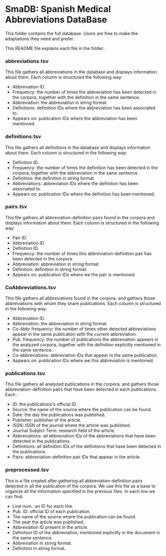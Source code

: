 # SmaDB: Spanish Medical Abbreviations DataBase

This folder contains the full database. Users are free to make the adaptations they need and prefer.

This README file explains each file in the folder:

### abbreviations.tsv

This file gathers all abbreviations in the database and displays information about them. Each column is structured the following way:
- Abbreviation ID.
- Frequency: the number of times the abbreviation has been detected in the corpora, together with the definition in the same sentence.
- Abbreviation: the abbreviation in string format.
- Definitions: definition IDs where the abbreviation has been associated to.
- Appears on: publication IDs where the abbreviation has been mentioned.

### definitions.tsv

This file gathers all definitions in the database and displays information about them. Each column is structured in the following way:
- Definition ID.
- Frequency: the number of times the definition has been detected in the corpora, together with the abbreviation in the same sentence.
- Definition: the definition in string format.
- Abbreviations: abbreviation IDs where the definition has been associated to.
- Appears on: publication IDs where the definition has been mentioned.

### pairs.tsv

This file gathers all abbreviation-definition pairs found in the corpora and displays information about them. Each column is structured in the following way:
- Pair ID.
- Abbreviation ID.
- Definition ID.
- Frequency: the number of times this abbreviation-definition pair has been detected in the corpora.
- Abbreviation: abbreviation in string format.
- Definition: definition in string format.
- Appears on: publication IDs where we the pair is mentioned.

### CoAbbreviations.tsv

This file gathers all abbreviations found in the corpora, and gathers those abbreviations with whom they share publications. Each column is structured in the following way:
- Abbreviation ID.
- Abbreviation: the abbreviation in string format.
- Co-Abbr frequency: the number of times other detected abbreviations appear in the same publication with the current abbreviation.
- Pub. frequency: the number of publications the abbreviation appears in the analyzed corpora, together with the definition explicitly mentioned in the same sentence.
- Co-abbreviations: abbreviation IDs that appear in the same publication.
- Appears on: publication IDs where we this abbreviation is mentioned.

### publications.tsv

This file gathers all analyzed publications in the corpora, and gathers those abbreviation-definition pairs that have been detected in each publications. Each :
- ID: the publications's official ID.
- Source: the name of the source where the publication can be found.
- Date: the day the publications was published.
- Publisher: publisher of the article.
- ISSN: ISSN of the journal where the article was published.
- Journal Subject Term: research field of the article.
- Abbreviations: all abbreviation IDs of the abbreviations that have been detected in the publications.
- Definitions: all definition IDs of the definitions that have been detected in the publications.
- Pairs: abbreviation-definition pair IDs that appear in the article.

### preprocessed.tsv

This is a file created after gathering all abbreviation-definition pairs detected in all the publication of the corpora. We use this file as a base to organize all the information specified in the previous files. In each line we can find:
- Line num.: an ID for each line.
- Pub. ID: official ID of each publication.
- The name of the source where the publication can be found.
- The year the article was published.
- Abbreviation ID present in the article.
- Definition ID of the abbreviation, mentioned explicitly in the document in the same sentence.
- Abbreviation in string format.
- Definition in string format.
